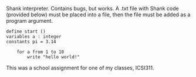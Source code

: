 Shank interpreter. Contains bugs, but works. A .txt file with Shank code (provided below) must be placed into a file, then the file must be added as a program argument.

    define start ()
    variables a : integer
    constants pi = 3.14

        for a from 1 to 10
            write "hello world!"
            
This was a school assignment for one of my classes, ICSI311.

